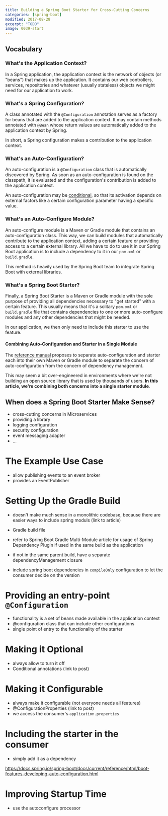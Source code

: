 ```yaml
---
title: Building a Spring Boot Starter for Cross-Cutting Concerns
categories: [spring-boot]
modified: 2017-08-28
excerpt: "TODO"
image: 0039-start
---
```


## Vocabulary

### What's the Application Context?

In a Spring application, the application context is the network of objects (or "beans") that makes up the application. It contains our web controllers, services, repositories and whatever (usually stateless) objects we might need for our application to work.

### What's a Spring Configuration?

A class annotated with the `@Configuration` annotation serves as a factory for beans that are added to the application context. It may contain methods annotated with `@Bean` whose return values are automatically added to the application context by Spring. 

In short, a Spring configuration makes a contribution to the application context.

### What's an Auto-Configuration?

An auto-configuration is a `@Configuration` class that is automatically discovered by Spring. As soon as an auto-configuration is found on the classpath, it is evaluated and the configuration's contribution is added to the application context.

An auto-configuration may be [conditional](/spring-boot-conditionals/), so that its activation depends on external factors like a certain configuration parameter having a specific value.

### What's an Auto-Configure Module?

An auto-configure module is a Maven or Gradle module that contains an auto-configuration class. This way, we can build modules that automatically contribute to the application context, adding a certain feature or providing access to a certain external library. All we have to do to use it in our Spring Boot application is to include a dependency to it in our `pom.xml` or `build.gradle`.

This method is heavily used by the Spring Boot team to integrate Spring Boot with external libraries.  

### What's a Spring Boot Starter?

Finally, a Spring Boot Starter is a Maven or Gradle module with the sole purpose of providing all dependencies necessary to "get started" with a certain feature. This usually means that it's a solitary `pom.xml` or `build.gradle` file that contains dependencies to one or more auto-configure modules and any other dependencies that might be needed. 

In our application, we then only need to include this starter to use the feature.

<div class="notice success">
  <h4>Combining Auto-Configuration and Starter in a Single Module</h4>
  <p>
   The <a target="_blank" href="https://docs.spring.io/spring-boot/docs/current/reference/html/boot-features-developing-auto-configuration.html#boot-features-custom-starter-module-starter">reference manual</a> proposes to separate auto-configuration and starter each into 
   their own Maven or Gradle module to separate the concern of auto-configuration from 
   the concern of dependency management. 
  </p>
  <p>
  This may seem a bit over-engineered in environments where we're not building an  
  open source library that is used by thousands of users. <strong>In this article, we're 
  combining both concerns into a single starter module</strong>. 
  </p>
</div> 

## When does a Spring Boot Starter Make Sense?

* cross-cutting concerns in Microservices
* providing a library
* logging configuration
* security configuration
* event messaging adapter
* ...

# The Example Use Case
* allow publishing events to an event broker
* provides an EventPublisher

# Setting Up the Gradle Build
* doesn't make much sense in a monolithic codebase, because there are easier ways to include spring moduls (link to article)

* Gradle build file
* refer to Spring Boot Gradle Multi-Module article for usage of Spring Dependency Plugin if used in the same build as the application
* if not in the same parent build, have a separate dependencyManagement closure
* include spring boot dependencies in `compileOnly` configuration to let the consumer decide on the version

# Providing an entry-point `@Configuration`
* functionality is a set of beans made available in the application context
* @configuration class that can include other configurations
* single point of entry to the functionality of the starter

# Making it Optional
* always allow to turn it off
* Conditional annotations (link to post)

# Making it Configurable
* always make it configurable (not everyone needs all features)
* @ConfigurationProperties (link to post)
* we access the consumer's `application.properties`

# Including the starter in the consumer
* simply add it as a dependency


https://docs.spring.io/spring-boot/docs/current/reference/html/boot-features-developing-auto-configuration.html

# Improving Startup Time
* use the autoconfigure processor
